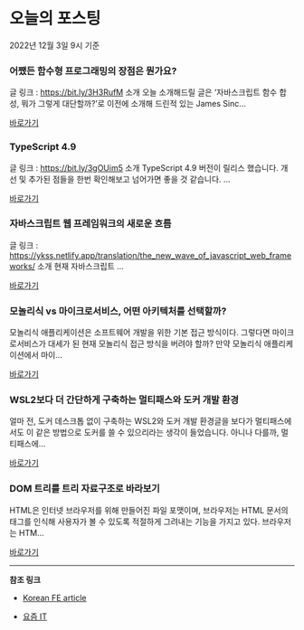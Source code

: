 # 오늘의 포스팅 
2022년 12월 3일 9시 기준 

###  어쨌든 함수형 프로그래밍의 장점은 뭔가요? 

 글 링크 : https://bit.ly/3H3RufM 소개 오늘 소개해드릴 글은 ‘자바스크립트 함수 합성, 뭐가 그렇게 대단할까?’로 이전에 소개해 드린적 있는 James Sinc... 

 [바로가기](https://kofearticle.substack.com/p/korean-fe-article-eac) 

###  TypeScript 4.9 

 글 링크 : https://bit.ly/3gOUim5 소개 TypeScript 4.9 버전이 릴리스 했습니다. 개선 및 추가된 점들을 한번 확인해보고 넘어가면 좋을 것 같습니다. ... 

 [바로가기](https://kofearticle.substack.com/p/korean-fe-article-typescript-49) 

###  자바스크립트 웹 프레임워크의 새로운 흐름 

 글 링크 : https://ykss.netlify.app/translation/the_new_wave_of_javascript_web_frameworks/ 소개 현재 자바스크립트 ... 

 [바로가기](https://kofearticle.substack.com/p/korean-fe-article-d4f) 

### 모놀리식 vs 마이크로서비스, 어떤 아키텍처를 선택할까? 

 모놀리식 애플리케이션은 소프트웨어 개발을 위한 기본 접근 방식이다. 그렇다면 마이크로서비스가 대세가 된 현재 모놀리식 접근 방식을 버려야 할까? 만약 모놀리식 애플리케이션에서 마이... 

 [바로가기](https://yozm.wishket.com/magazine/detail/1813/) 

### WSL2보다 더 간단하게 구축하는 멀티패스와 도커 개발 환경 

 얼마 전, 도커 데스크톱 없이 구축하는 WSL2와 도커 개발 환경글을 보다가 멀티패스에서도 이 같은 방법으로 도커를 쓸 수 있으리라는 생각이 들었습니다. 아니나 다를까, 멀티패스에... 

 [바로가기](https://yozm.wishket.com/magazine/detail/1806/) 

### DOM 트리를 트리 자료구조로 바라보기 

 HTML은 인터넷 브라우저를 위해 만들어진 파일 포맷이며, 브라우저는 HTML 문서의 태그를 인식해 사용자가 볼 수 있도록 적절하게 그려내는 기능을 가지고 있다. 브라우저는 HTM... 

 [바로가기](https://yozm.wishket.com/magazine/detail/1803/) 

---

**참조 링크**

- [Korean FE article](https://kofearticle.substack.com) 

- [요즘 IT](https://yozm.wishket.com/magazine) 


